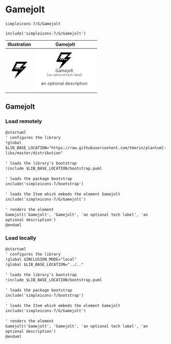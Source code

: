 # Gamejolt


```text
simpleicons-7/G/Gamejolt
```

```text
include('simpleicons-7/G/Gamejolt')
```



| Illustration | Gamejolt |
| :---: | :---: |
| ![illustration for Illustration](../../simpleicons-7/G/Gamejolt.png) | ![illustration for Gamejolt](../../simpleicons-7/G/Gamejolt.Local.png) |




## Gamejolt

### Load remotely
```plantuml
@startuml
' configures the library
!global $LIB_BASE_LOCATION="https://raw.githubusercontent.com/tmorin/plantuml-libs/master/distribution"

' loads the library's bootstrap
!include $LIB_BASE_LOCATION/bootstrap.puml

' loads the package bootstrap
include('simpleicons-7/bootstrap')

' loads the Item which embeds the element Gamejolt
include('simpleicons-7/G/Gamejolt')

' renders the element
Gamejolt('Gamejolt', 'Gamejolt', 'an optional tech label', 'an optional description')
@enduml
```

### Load locally
```plantuml
@startuml
' configures the library
!global $INCLUSION_MODE="local"
!global $LIB_BASE_LOCATION="../.."

' loads the library's bootstrap
!include $LIB_BASE_LOCATION/bootstrap.puml

' loads the package bootstrap
include('simpleicons-7/bootstrap')

' loads the Item which embeds the element Gamejolt
include('simpleicons-7/G/Gamejolt')

' renders the element
Gamejolt('Gamejolt', 'Gamejolt', 'an optional tech label', 'an optional description')
@enduml
```

